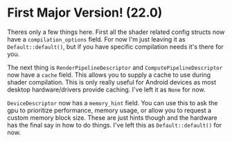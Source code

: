 # First Major Version! (22.0)

Theres only a few things here. First all the shader related config
structs now have a `compilation_options` field. For now I'm just leaving
it as `Default::default()`, but if you have specific compilation
needs it's there for you.

The next thing is `RenderPipelineDescriptor` and `ComputePipelineDescriptor`
now have a `cache` field. This allows you to supply a cache to use during
shader compilation. This is only really useful for Android devices as most
desktop hardware/drivers provide caching. I've left it as `None` for now.

`DeviceDescriptor` now has a `memory_hint` field. You can use this to ask
the gpu to prioritize performance, memory usage, or allow you to request
a custom memory block size. These are just hints though and the hardware
has the final say in how to do things. I've left this as `Default::default()`
for now.
